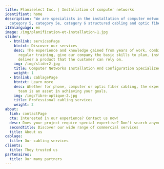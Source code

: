 ```yaml
---
title: Planiselect Inc. | Installation of computer networks
identifiant: home
description: "We are specialists in the installation of computer networks:
  category 5, category 5e, category 6 structured cabling and optic fiber."
i18nlanguage: en
image: /img/planification-et-installation-1.jpg
slider:
  - btnlink: servicesPage
    btntxt: Discover our services
    desc: The experience and knowledge gained from years of work, combined to
      regular training, give our company the basic skills to plan, install and
      deliver a product that the customer can rely on.
    img: /img/slider2.jpg
    title: Computer Networks Installation And Configuration Specialized Business
    weight: 1
  - btnlink: cablagePage
    btntxt: Learn more
    desc: Whether for phone, computer or optic fiber cabling, the experience of our
      team is an asset in achieving your goals.
    img: /img/fibre-optique-2.jpg
    title: Professional cabling services
    weight: 2
about:
  link: contactPage
  cta: Interested in our experience? Contact us now!
  desc: Does your project require special expertise? Don't search anymore!
  secondtitle: Discover our wide range of commercial services
  title: About us
cablage:
  title: Our cabling services
clients:
  title: They trusted us
partenaires:
  title: Our many partners
---
```

